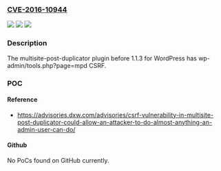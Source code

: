 ### [CVE-2016-10944](https://cve.mitre.org/cgi-bin/cvename.cgi?name=CVE-2016-10944)
![](https://img.shields.io/static/v1?label=Product&message=n%2Fa&color=blue)
![](https://img.shields.io/static/v1?label=Version&message=n%2Fa&color=blue)
![](https://img.shields.io/static/v1?label=Vulnerability&message=n%2Fa&color=brighgreen)

### Description

The multisite-post-duplicator plugin before 1.1.3 for WordPress has wp-admin/tools.php?page=mpd CSRF.

### POC

#### Reference
- https://advisories.dxw.com/advisories/csrf-vulnerability-in-multisite-post-duplicator-could-allow-an-attacker-to-do-almost-anything-an-admin-user-can-do/

#### Github
No PoCs found on GitHub currently.

